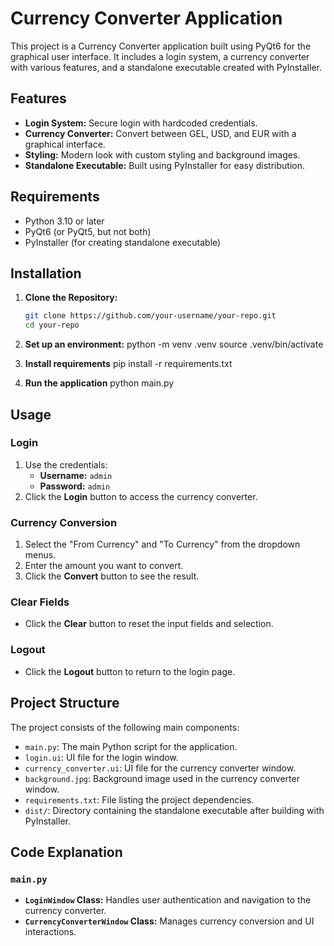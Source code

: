 # Currency Converter Application

This project is a Currency Converter application built using PyQt6 for the graphical user interface. It includes a login system, a currency converter with various features, and a standalone executable created with PyInstaller.

## Features

- **Login System:** Secure login with hardcoded credentials.
- **Currency Converter:** Convert between GEL, USD, and EUR with a graphical interface.
- **Styling:** Modern look with custom styling and background images.
- **Standalone Executable:** Built using PyInstaller for easy distribution.

## Requirements

- Python 3.10 or later
- PyQt6 (or PyQt5, but not both)
- PyInstaller (for creating standalone executable)

## Installation

1. **Clone the Repository:**

   ```bash
   git clone https://github.com/your-username/your-repo.git
   cd your-repo
2. **Set up an environment:**
   python -m venv .venv
   source .venv/bin/activate
3. **Install requirements**
   pip install -r requirements.txt
4. **Run the application**
   python main.py

## Usage

### Login

1. Use the credentials:
   - **Username:** `admin`
   - **Password:** `admin`
2. Click the **Login** button to access the currency converter.

### Currency Conversion

1. Select the "From Currency" and "To Currency" from the dropdown menus.
2. Enter the amount you want to convert.
3. Click the **Convert** button to see the result.

### Clear Fields

- Click the **Clear** button to reset the input fields and selection.

### Logout

- Click the **Logout** button to return to the login page.

## Project Structure

The project consists of the following main components:

- `main.py`: The main Python script for the application.
- `login.ui`: UI file for the login window.
- `currency_converter.ui`: UI file for the currency converter window.
- `background.jpg`: Background image used in the currency converter window.
- `requirements.txt`: File listing the project dependencies.
- `dist/`: Directory containing the standalone executable after building with PyInstaller.

## Code Explanation

### `main.py`

- **`LoginWindow` Class:** Handles user authentication and navigation to the currency converter.
- **`CurrencyConverterWindow` Class:** Manages currency conversion and UI interactions.










  
